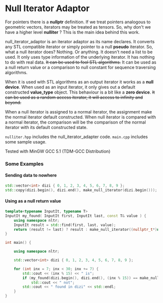 # Null Iterator Adaptor

For pointers there is a **nullptr** definition. If we treat pointers analogous to geometric vectors, iterators may be treated as tensors. So, why don't we have a higher level **nulliter** ? This is the main idea behind this work.

null_iterator_adaptor is an iterator adaptor as its name declares. It converts any STL compatible iterator or simply pointer to a null **pseudo** iterator. So, what a null iterator does? Nothing. Or anything. It doesn't need a list to be used. It only uses type information of the underlying iterator. It has nothing to do with real data. ~~It can be used to fool STL algorithms.~~ It can be used as a null return value or a comparison to null constant for sequence traversing algorithms.

When it is used with STL algorithms as an output iterator it works as a **null device**. When used as an input iterator, it only gives out a default constructed **value_type** object. This behaviour is a bit like a **zero device**. ~~It can be used as a random access iterator, it will access to infinity and beyond.~~

When a null iterator is assigned to a normal iterator, the assignment make the normal iterator default constructed. When null iterator is compared with a normal iterator, the comparison will be the comparison of the normal iterator with its default constructed state.

`nulliter.hpp` includes the null_iterator_adapter code.
`main.cpp` includes some sample usage.

Tested with MinGW GCC 5.1 (TDM-GCC Distribution)

### Some Examples

#### Sending data to nowhere
```c++
std::vector<int> dizi { 0, 1, 2, 3, 4, 5, 6, 7, 8, 9 };
std::copy(dizi.begin(), dizi.end(), make_null_iterator(dizi.begin()));
```

#### Using as a null return value
```c++
template<typename InputIt, typename T>
InputIt my_found( InputIt first, InputIt last, const T& value ) {
	using namespace nltr;
	InputIt result = std::find(first, last, value);
	return (result != last) ? result : make_null_iterator((nullptr_t*)nullptr);
}

int main() {

	using namespace nltr;

	std::vector<int> dizi { 0, 1, 2, 3, 4, 5, 6, 7, 8, 9 };

	for (int inx = 7; inx < 30; inx += 7) {
		std::cout << (inx % 15) << " is";
		if (my_found(dizi.begin(), dizi.end(), (inx % 15)) == make_null_iterator((nullptr_t*)nullptr))
			std::cout << " not";
		std::cout << " found in dizi" << std::endl;
	}
}
  ```
